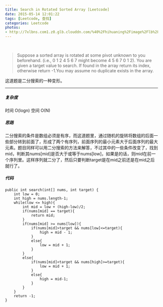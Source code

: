 ```yaml
---
title: Search in Rotated Sorted Array [Leetcode]
date: 2015-05-14 12:01:22
tags: [Leetcode, 查找]
categories: Leetcode
photos: 
- http://7xlbns.com1.z0.glb.clouddn.com/%40%2Fhihuaning%2Fimage%2Flb%2Flb1.jpeg
---
```

<br/>

>Suppose a sorted array is rotated at some pivot unknown to you beforehand.
(i.e., 0 1 2 4 5 6 7 might become 4 5 6 7 0 1 2).
You are given a target value to search. If found in the array return its index, otherwise return -1.You may assume no duplicate exists in the array.

这道题是二分搜索的一种变形。

---
##### 复杂度
时间 O(logn) 空间 O(N)
##### 思路
二分搜索的条件是数组必须是有序，而这道题里，通过随机的旋转将数组的后面一些部分转到前面了，形成了两个有序列，前面序列的最小元素大于后面序列的最大元素。题目同样可以用二分搜索的方法来解答，不过其中的一些条件改变了，找到mid，判断其nums[mid]是否大于或等于nums[low]，如果是的话，则mid在前一个序列里。这样序列就二分了，然后只要判断target是在mid之前还是在mid之后就行了。

##### 代码
    public int search(int[] nums, int target) {
        int low = 0;
        int high = nums.length-1;
        while(low <= high){
        	int mid = low + (high-low)/2;
        	if(nums[mid] == target){
        		return mid;
        	}
        	if(nums[mid] >= nums[low]){
        		if(nums[mid]>target && nums[low]<=target){
        			high = mid - 1;
        		}
        		else{
        			low = mid + 1;
        		}
        	}
        	else{
        		if(nums[mid]<target && nums[high]>=target){
        			low = mid + 1;
        		}
        		else{
        			high = mid-1;
        		}
        	}
        }
        return -1;
    }